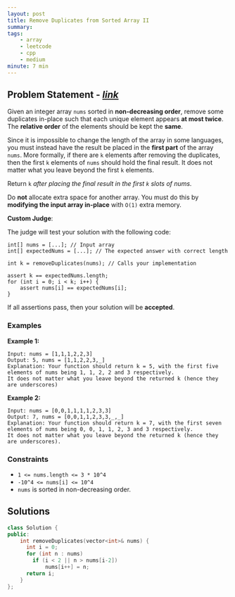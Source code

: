 ```yaml
---
layout: post
title: Remove Duplicates from Sorted Array II
summary:
tags:
    - array
    - leetcode
    - cpp
    - medium
minute: 7 min
---
```


## Problem Statement - [*link*](https://leetcode.com/problems/remove-duplicates-from-sorted-array-ii)  

Given an integer array `nums` sorted in **non-decreasing order**, remove some duplicates in-place such that each unique element appears **at most twice**. The **relative order** of the elements should be kept the **same**.

Since it is impossible to change the length of the array in some languages, you must instead have the result be placed in the **first part** of the array `nums`. More formally, if there are `k` elements after removing the duplicates, then the first `k` elements of `nums` should hold the final result. It does not matter what you leave beyond the first `k` elements.

Return `k` *after placing the final result in the first `k` slots of nums.*

Do **not** allocate extra space for another array. You must do this by **modifying the input array in-place** with `O(1)` extra memory.

**Custom Judge**:

The judge will test your solution with the following code:

```
int[] nums = [...]; // Input array
int[] expectedNums = [...]; // The expected answer with correct length

int k = removeDuplicates(nums); // Calls your implementation

assert k == expectedNums.length;
for (int i = 0; i < k; i++) {
    assert nums[i] == expectedNums[i];
}
```

If all assertions pass, then your solution will be **accepted**.

### Examples

**Example 1:**  
```
Input: nums = [1,1,1,2,2,3]
Output: 5, nums = [1,1,2,2,3,_]
Explanation: Your function should return k = 5, with the first five elements of nums being 1, 1, 2, 2 and 3 respectively.
It does not matter what you leave beyond the returned k (hence they are underscores)
```

**Example 2:**  
```
Input: nums = [0,0,1,1,1,1,2,3,3]
Output: 7, nums = [0,0,1,1,2,3,3,_,_]
Explanation: Your function should return k = 7, with the first seven elements of nums being 0, 0, 1, 1, 2, 3 and 3 respectively.
It does not matter what you leave beyond the returned k (hence they are underscores).
```

### Constraints

+ `1 <= nums.length <= 3 * 10^4`
+ `-10^4 <= nums[i] <= 10^4`
+ `nums` is sorted in non-decreasing order.

## Solutions

```cpp
class Solution {
public:
    int removeDuplicates(vector<int>& nums) {
      int i = 0;
      for (int n : nums)
        if (i < 2 || n > nums[i-2])
            nums[i++] = n;
      return i;
    }
};
```

